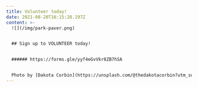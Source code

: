 ```yaml
---
title: Volunteer today!
date: 2021-08-20T16:15:28.197Z
content: >-
  ![](/img/park-paver.png)


  ## Sign up to VOLUNTEER today! 


  ###### https://forms.gle/yyf4eGvVkr8ZB7hSA


  Photo by [Dakota Corbin](https://unsplash.com/@thedakotacorbin?utm_source=unsplash&utm_medium=referral&utm_content=creditCopyText) on [Unsplash](https://unsplash.com/s/photos/volunteer?utm_source=unsplash&utm_medium=referral&utm_content=creditCopyText)
---
```

